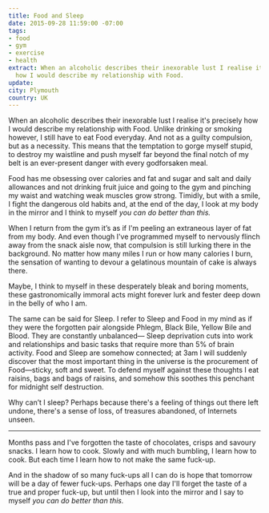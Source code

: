 ```yaml
---
title: Food and Sleep
date: 2015-09-28 11:59:00 -07:00
tags:
- food
- gym
- exercise
- health
extract: When an alcoholic describes their inexorable lust I realise it's precisely
  how I would describe my relationship with Food.
update: 
city: Plymouth
country: UK
---
```


When an alcoholic describes their inexorable lust I realise it's precisely how I would describe my relationship with Food. Unlike drinking or smoking however, I still have to eat Food everyday. And not as a guilty compulsion, but as a necessity. This means that the temptation to gorge myself stupid, to destroy my waistline and push myself far beyond the final notch of my belt is an ever-present danger with every godforsaken meal.

Food has me obsessing over calories and fat and sugar and salt and daily allowances and not drinking fruit juice and going to the gym and pinching my waist and watching weak muscles grow strong. Timidly, but with a smile, I fight the dangerous old habits and, at the end of the day, I look at my body in the mirror and I think to myself *you can do better than this.*

When I return from the gym it’s as if I'm peeling an extraneous layer of fat from my body. And even though I've programmed myself to nervously flinch away from the snack aisle now, that compulsion is still lurking there in the background. No matter how many miles I run or how many calories I burn, the sensation of wanting to devour a gelatinous mountain of cake is always there.

Maybe, I think to myself in these desperately bleak and boring moments, these gastronomically immoral acts might forever lurk and fester deep down in the belly of who I am.

The same can be said for Sleep. I refer to Sleep and Food in my mind as if they were the forgotten pair alongside Phlegm, Black Bile, Yellow Bile and Blood. They are constantly unbalanced— Sleep deprivation cuts into work and relationships and basic tasks that require more than 5% of brain activity. Food and Sleep are somehow connected; at 3am I will suddenly discover that the most important thing in the universe is the procurement of Food—sticky, soft and sweet. To defend myself against these thoughts I eat raisins, bags and bags of raisins, and somehow this soothes this penchant for midnight self destruction.

Why can’t I sleep? Perhaps because there's a feeling of things out there left undone, there's a sense of loss, of treasures abandoned, of Internets unseen.

***

Months pass and I've forgotten the taste of chocolates, crisps and savoury snacks. I learn how to cook. Slowly and with much bumbling, I learn how to cook. But each time I learn how to not make the same fuck-up.

And in the shadow of so many fuck-ups all I can do is hope that tomorrow will be a day of fewer fuck-ups. Perhaps one day I'll forget the taste of a true and proper fuck-up, but until then I look into the mirror and I say to myself *you can do better than this.*
